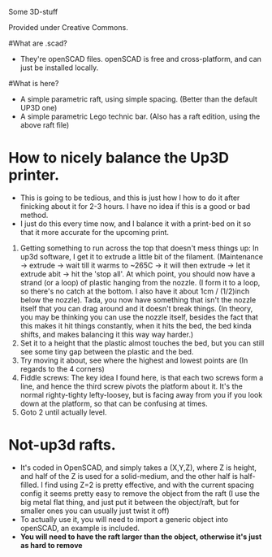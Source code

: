 Some 3D-stuff

Provided under Creative Commons.

#What are .scad?
 * They're openSCAD files. openSCAD is free and cross-platform, and can just be installed locally.

#What is here?
 * A simple parametric raft, using simple spacing. (Better than the default UP3D one)
 * A simple parametric Lego technic bar. (Also has a raft edition, using the above raft file)



# How to nicely balance the Up3D printer.
  * This is going to be tedious, and this is just how I how to do it after finicking about it for 2-3 hours. I have no idea if this is a good or bad method.
  * I just do this every time now, and I balance it with a print-bed on it so that it more accurate for the upcoming print.

  1. Getting something to run across the top that doesn't mess things up:  In up3d software, I get it to extrude a little bit of the filament. (Maintenance -> extrude -> wait till it warms to ~265C -> it will then extrude -> let it extrude abit -> hit the 'stop all'. At which point, you should now have a strand (or a loop) of plastic hanging from the nozzle. (I form it to a loop, so there's no catch at the bottom. I also have it about 1cm / (1/2)inch below the nozzle). Tada, you now have something that isn't the nozzle itself that you can drag around and it doesn't break things. (In theory, you may be thinking you can use the nozzle itself, besides the fact that this makes it hit things constantly, when it hits the bed, the bed kinda shifts, and makes balancing it this way way harder.)
 2. Set it to a height that the plastic almost touches the bed, but you can still see some tiny gap between the plastic and the bed.
 3. Try moving it about, see where the highest and lowest points are (In regards to the 4 corners)
 4. Fiddle screws: The key idea I found here, is that each two screws form a line, and hence the third screw pivots the platform about it. It's the normal righty-tighty lefty-loosey, but is facing away from you if you look down at the platform, so that can be confusing at times.
 5. Goto 2 until actually level.


# Not-up3d rafts.
 * It's coded in OpenSCAD, and simply takes a (X,Y,Z), where Z is height, and half of the Z is used for a solid-medium, and the other half is half-filled. I find using Z=2 is pretty effective, and with the current spacing config it seems pretty easy to remove the object from the raft (I use the big metal flat thing, and just put it between the object/raft, but for smaller ones you can usually just twist it off)
 * To actually use it, you will need to import a generic object into openSCAD, an example is included. 
 * **You will need to have the raft larger than the object, otherwise it's just as hard to remove**

